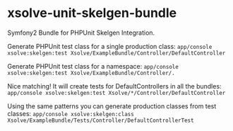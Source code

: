 xsolve-unit-skelgen-bundle
==========================

Symfony2 Bundle for PHPUnit Skelgen Integration.

Generate PHPUnit test class for a single production class:
```app/console xsolve:skelgen:test Xsolve/ExampleBundle/Controller/DefaultController```

Generate PHPUnit test class for a namespace:
```app/console xsolve:skelgen:test Xsolve/ExampleBundle/Controller/.```

Nice matching! It will create tests for DefaultControllers in all the bundles:
```app/console xsolve:skelgen:test Xsolve/*/Controller/DefaultController```

Using the same patterns you can generate production classes from test classes:
```app/console xsolve:skelgen:class Xsolve/ExampleBundle/Tests/Controller/DefaultControllerTest```
